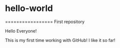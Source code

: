 # hello-world

=================
First repository

Hello Everyone!

This is my first time working with GitHub!
I like it so far!
